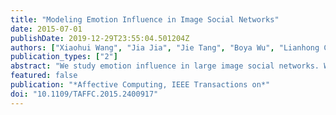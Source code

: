 ```yaml
---
title: "Modeling Emotion Influence in Image Social Networks"
date: 2015-07-01
publishDate: 2019-12-29T23:55:04.501204Z
authors: ["Xiaohui Wang", "Jia Jia", "Jie Tang", "Boya Wu", "Lianhong Cai", "Lexing Xie"]
publication_types: ["2"]
abstract: "We study emotion influence in large image social networks. We focus on users’ emotions reflected by images that they have uploaded and social influence that plays a role in changing users’ emotions. We first verify the existence of emotion influence in the image networks, and then propose a probabilistic factor graph based emotion influence model to answer the questions of \"who influences whom\". Employing a real network from Flickr as the basis in our empirical study, we evaluate the effectiveness of different factors in the proposed model with in-depth data analysis. The learned influence is fundamental for social network analysis and can be applied to many applications. We consider using the influence to help predict users’ emotions and our experiments can significantly improve the prediction accuracy (3.0%-26.2%) over several alternative methods such as Naive Bayesian, SVM (Support Vector Machine) or traditional Graph Model. We further examine the behavior of the emotion influence model, and find that more social interactions correlate with higher emotion influence between two users, and the influence of negative emotions is stronger than positive ones."
featured: false
publication: "*Affective Computing, IEEE Transactions on*"
doi: "10.1109/TAFFC.2015.2400917"
---
```


